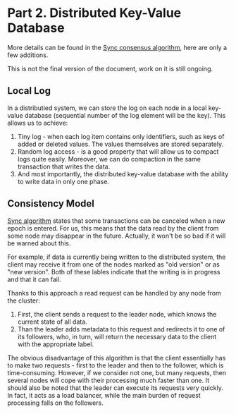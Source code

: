 # Part 2. Distributed Key-Value Database
More details can be found in the 
[Sync consensus algorithm](https://github.com/ymz-ncnk/sync-consensus-algorithm), 
here are only a few additions.

This is not the final version of the document, work on it is still ongoing.

## Local Log
In a distributied system, we can store the log on each node in a local key-value
database (sequential number of the log element will be the key). This allows us 
to achieve:
1. Tiny log - when each log item contains only identifiers, such as keys of 
   added or deleted values. The values themselves are stored separately.
2. Random log access - is a good property that will allow us to compact logs 
   quite easily. Moreover, we can do compaction in the same transaction that 
   writes the data.
3. And most importantly, the distributed key-value database with the ability to 
   write data in only one phase.

## Consistency Model
[Sync algorithm](https://github.com/ymz-ncnk/sync-consensus-algorithm) states 
that some transactions can be canceled when a new epoch is entered. For us, this 
means that the data read by the client from some node may disappear in the 
future. Actually, it won't be so bad if it will be warned about this.

For example, if data is currently being written to the distributed system, the 
client may receive it from one of the nodes marked as "old version" or as "new 
version". Both of these lables indicate that the writing is in progress and
that it can fail.

Thanks to this approach a read request can be handled by any node from the 
cluster:
1. First, the client sends a request to the leader node, which knows the current 
   state of all data.
2. Than the leader adds metadata to this request and redirects it to one of its 
   followers, who, in turn, will return the necessary data to the client with 
   the appropriate label.

The obvious disadvantage of this algorithm is that the client essentially has to 
make two requests - first to the leader and then to the follower, which is 
time-consuming. However, if we consider not one, but many requests, then several 
nodes will cope with their processing much faster than one. It should also be 
noted that the leader can execute its requests very quickly. In fact, it acts as
a load balancer, while the main burden of request processing falls on the 
followers.
